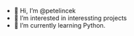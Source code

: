 - 👋 Hi, I’m @petelincek
- 👀 I’m interested in interessting projects
- 🌱 I’m currently learning Python.

